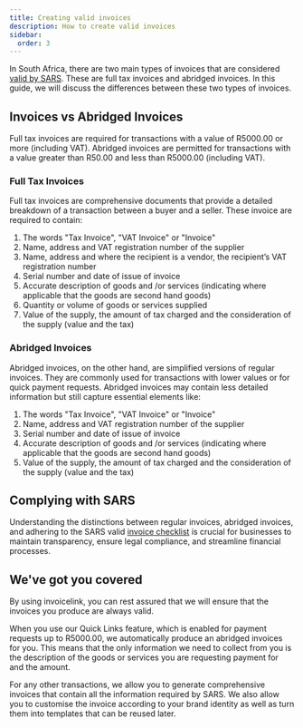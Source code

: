 ```yaml
---
title: Creating valid invoices
description: How to create valid invoices
sidebar:
  order: 3
---
```


In South Africa, there are two main types of invoices that are considered [valid by SARS](https://www.sars.gov.za/businesses-and-employers/government/tax-invoices/). These are full tax invoices and abridged invoices. In this guide, we will discuss the differences between these two types of invoices.

## Invoices vs Abridged Invoices

Full tax invoices are required for transactions with a value of R5000.00 or more (including VAT). Abridged invoices are permitted for transactions with a value greater than R50.00 and less than R5000.00 (including VAT).

### Full Tax Invoices

Full tax invoices are comprehensive documents that provide a detailed breakdown of a transaction between a buyer and a seller. These invoice are required to contain:

1. The words "Tax Invoice", "VAT Invoice" or "Invoice"
2. Name, address and VAT registration number of the supplier
3. Name, address and where the recipient is a vendor, the recipient’s VAT registration number
4. Serial number and date of issue of invoice
5. Accurate description of goods and /or services (indicating where applicable that the goods are second hand goods)
6. Quantity or volume of goods or services supplied
7. Value of the supply, the amount of tax charged and the consideration of the supply (value and the tax)

### Abridged Invoices

Abridged invoices, on the other hand, are simplified versions of regular invoices. They are commonly used for transactions with lower values or for quick payment requests. Abridged invoices may contain less detailed information but still capture essential elements like:

1. The words "Tax Invoice", "VAT Invoice" or "Invoice"
2. Name, address and VAT registration number of the supplier
3. Serial number and date of issue of invoice
4. Accurate description of goods and /or services (indicating where applicable that the goods are second hand goods)
5. Value of the supply, the amount of tax charged and the consideration of the supply (value and the tax)

## Complying with SARS

Understanding the distinctions between regular invoices, abridged invoices, and adhering to the SARS valid [invoice checklist](https://www.sars.gov.za/wp-content/uploads/Docs/Government/Tax-Invoice-Checklist-Version-2-29032016.pdf) is crucial for businesses to maintain transparency, ensure legal compliance, and streamline financial processes.

## We've got you covered

By using invoicelink, you can rest assured that we will ensure that the invoices you produce are always valid.

When you use our Quick Links feature, which is enabled for payment requests up to R5000.00, we automatically produce an abridged invoices for you. This means that the only information we need to collect from you is the description of the goods or services you are requesting payment for and the amount.

For any other transactions, we allow you to generate comprehensive invoices that contain all the information required by SARS. We also allow you to customise the invoice according to your brand identity as well as turn them into templates that can be reused later.
